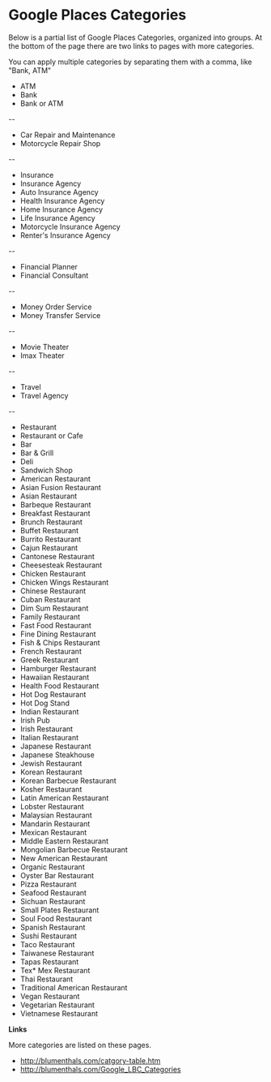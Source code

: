 Google Places Categories 
=================

Below is a partial list of Google Places Categories, organized into groups.  At the bottom of the page there are two links to pages with more categories.

You can apply multiple categories by separating them with a comma, like "Bank, ATM"

* ATM
* Bank
* Bank or ATM

--

* Car Repair and Maintenance
* Motorcycle Repair Shop

--

* Insurance 
* Insurance Agency
* Auto Insurance Agency
* Health Insurance Agency
* Home Insurance Agency
* Life Insurance Agency
* Motorcycle Insurance Agency
* Renter's Insurance Agency

--

* Financial Planner
* Financial Consultant

--

* Money Order Service
* Money Transfer Service

--

* Movie Theater
* Imax Theater

--

* Travel 
* Travel Agency

--

* Restaurant
* Restaurant or Cafe
* Bar
* Bar & Grill
* Deli 
* Sandwich Shop
* American Restaurant
* Asian Fusion Restaurant
* Asian Restaurant
* Barbeque Restaurant
* Breakfast Restaurant
* Brunch Restaurant
* Buffet Restaurant
* Burrito Restaurant
* Cajun Restaurant
* Cantonese Restaurant
* Cheesesteak Restaurant
* Chicken Restaurant
* Chicken Wings Restaurant
* Chinese Restaurant
* Cuban Restaurant
* Dim Sum Restaurant
* Family Restaurant
* Fast Food Restaurant
* Fine Dining Restaurant
* Fish & Chips Restaurant
* French Restaurant
* Greek Restaurant
* Hamburger Restaurant
* Hawaiian Restaurant
* Health Food Restaurant
* Hot Dog Restaurant
* Hot Dog Stand
* Indian Restaurant
* Irish Pub
* Irish Restaurant
* Italian Restaurant
* Japanese Restaurant
* Japanese Steakhouse
* Jewish Restaurant
* Korean Restaurant
* Korean Barbecue Restaurant
* Kosher Restaurant
* Latin American Restaurant
* Lobster Restaurant
* Malaysian Restaurant
* Mandarin Restaurant
* Mexican Restaurant
* Middle Eastern Restaurant
* Mongolian Barbecue Restaurant
* New American Restaurant
* Organic Restaurant
* Oyster Bar Restaurant
* Pizza Restaurant
* Seafood Restaurant
* Sichuan Restaurant
* Small Plates Restaurant
* Soul Food Restaurant
* Spanish Restaurant
* Sushi Restaurant
* Taco Restaurant
* Taiwanese Restaurant
* Tapas Restaurant
* Tex* Mex Restaurant
* Thai Restaurant
* Traditional American Restaurant
* Vegan Restaurant
* Vegetarian Restaurant
* Vietnamese Restaurant

**Links**

More categories are listed on these pages.

* http://blumenthals.com/catgory-table.htm
* http://blumenthals.com/Google_LBC_Categories